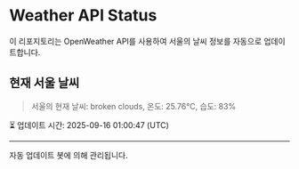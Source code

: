 
# Weather API Status

이 리포지토리는 OpenWeather API를 사용하여 서울의 날씨 정보를 자동으로 업데이트합니다.

## 현재 서울 날씨
> 서울의 현재 날씨: broken clouds, 온도: 25.76°C, 습도: 83%

⏳ 업데이트 시간: 2025-09-16 01:00:47 (UTC)

---
자동 업데이트 봇에 의해 관리됩니다.
